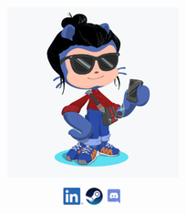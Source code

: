<p align='center'>
    <img src="https://raw.githubusercontent.com/luca16s/luca16s/main/octocat.png" width="300"/>
</p>

<p align='center'>
    <a href="https://www.linkedin.com/in/gianfigueiredo/" target="_blank"><img height="30" src="https://raw.githubusercontent.com/luca16s/luca16s/main/in.png"></a>
    <a href="https://steamcommunity.com/id/gian_luca_/" target="_blank"><img height="30" src="https://raw.githubusercontent.com/luca16s/luca16s/main/steam.png"></a>
    <a href="https://discord.com/users/551810246587318272" target="_blank"><img height="30" src="https://raw.githubusercontent.com/luca16s/luca16s/main/discord.png"></a>
</p>